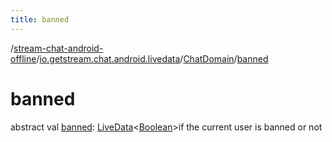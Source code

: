 ```yaml
---
title: banned
---
```

/[stream-chat-android-offline](../../index.md)/[io.getstream.chat.android.livedata](../index.md)/[ChatDomain](index.md)/[banned](banned.md)  
  
  
  
# banned  
abstract val [banned](banned.md): [LiveData](https://developer.android.com/reference/kotlin/androidx/lifecycle/LiveData.html)&lt;[Boolean](https://kotlinlang.org/api/latest/jvm/stdlib/kotlin/-boolean/index.html)&gt;if the current user is banned or not
